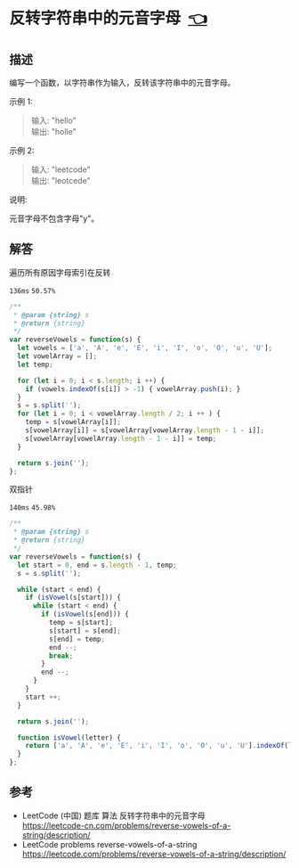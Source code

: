 # <a id="reverseVowelsOfAString"></a>反转字符串中的元音字母&nbsp;&nbsp;[:point_left:][readme.problemSet.algorithm.reverseVowelsOfAString] #

## 描述 ##

编写一个函数，以字符串作为输入，反转该字符串中的元音字母。

示例 1:

> 输入: "hello"  
> 输出: "holle"

示例 2:

> 输入: "leetcode"  
> 输出: "leotcede"

说明:

元音字母不包含字母"y"。

## 解答 ##

遍历所有原因字母索引在反转

`136ms` `50.57%`

```javascript
/**
 * @param {string} s
 * @return {string}
 */
var reverseVowels = function(s) {
  let vowels = ['a', 'A', 'e', 'E', 'i', 'I', 'o', 'O', 'u', 'U'];
  let vowelArray = [];
  let temp;

  for (let i = 0; i < s.length; i ++) {
    if (vowels.indexOf(s[i]) > -1) { vowelArray.push(i); }
  }
  s = s.split('');
  for (let i = 0; i < vowelArray.length / 2; i ++ ) {
    temp = s[vowelArray[i]];
    s[vowelArray[i]] = s[vowelArray[vowelArray.length - 1 - i]];
    s[vowelArray[vowelArray.length - 1 - i]] = temp;
  }

  return s.join('');
};
```

双指针

`140ms` `45.98%`

```javascript
/**
 * @param {string} s
 * @return {string}
 */
var reverseVowels = function(s) {
  let start = 0, end = s.length - 1, temp;
  s = s.split('');

  while (start < end) {
    if (isVowel(s[start])) {
      while (start < end) {
        if (isVowel(s[end])) {
          temp = s[start];
          s[start] = s[end];
          s[end] = temp;
          end --;
          break;
        }
        end --;
      }
    }
    start ++;
  }

  return s.join('');

  function isVowel(letter) {
    return ['a', 'A', 'e', 'E', 'i', 'I', 'o', 'O', 'u', 'U'].indexOf(letter) > -1;
  }
};
```

## 参考 ##

* LeetCode (中国) 题库 算法 反转字符串中的元音字母  
  <https://leetcode-cn.com/problems/reverse-vowels-of-a-string/description/>
* LeetCode problems reverse-vowels-of-a-string  
  <https://leetcode.com/problems/reverse-vowels-of-a-string/description/>

<!-- 链接 开始 -->
[readme.problemSet.algorithm.reverseVowelsOfAString]: ../../README.md#problemSet.algorithm.reverseVowelsOfAString "README"
<!-- 链接 结束 -->